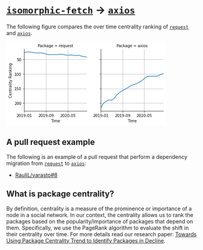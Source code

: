 # [`isomorphic-fetch`](https://www.npmjs.com/package/request) -> [`axios`](https://www.npmjs.com/package/axios)

The following figure compares the over time centrality ranking of [`request`](https://www.npmjs.com/package/request) and [`axios`](https://www.npmjs.com/package/axios).

![the centrality of request and axios](../figs/request_axios.png)

## A pull request example

The following is an example of a pull request that perform a dependency migration from [`request`](https://www.npmjs.com/package/request) to [`axios`](https://www.npmjs.com/package/axios):

- [RauliL/varasto#8](https://github.com/RauliL/varasto/pull/8)

## What is package centrality?

By definition, centrality is a measure of the prominence or importance of a node in a social network.
In our context, the centrality allows us to rank the packages based on the popularity/importance of packages that depend on them.
Specifically, we use the PageRank algorithm to evaluate the shift in their centrality over time.
For more details read our research paper: [Towards Using Package Centrality Trend to Identify Packages in Decline](https://arxiv.org/abs/2107.10168).
